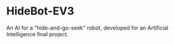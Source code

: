 # HideBot-EV3
An AI for a "hide-and-go-seek" robot, developed for an Artificial Intelligence final project.
